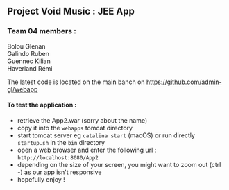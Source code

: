 ## Project Void Music : JEE App
### Team 04 members : 
Bolou Glenan  
Galindo Ruben  
Guennec Kilian  
Haverland Rémi  

  
The latest code is located on the main banch on https://github.com/admin-gl/webapp  

  
#### To test the application : 
- retrieve the App2.war (sorry about the name)  
- copy it into the `webapps` tomcat directory  
- start tomcat server eg `catalina start` (macOS) or run directly `startup.sh` in the `bin` directory
- open a web browser and enter the following url : `http://localhost:8080/App2`  
- depending on the size of your screen, you might want to zoom out (ctrl -) as our app isn't responsive
- hopefully enjoy !

